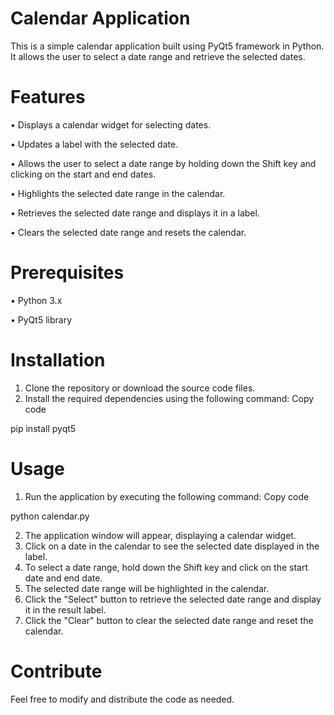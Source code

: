 # Calendar Application

This is a simple calendar application built using PyQt5 framework in Python. It allows the user to select a date range and retrieve the selected dates.

# Features
•	Displays a calendar widget for selecting dates.

•	Updates a label with the selected date.

•	Allows the user to select a date range by holding down the Shift key and clicking on the start and end dates.

•	Highlights the selected date range in the calendar.

•	Retrieves the selected date range and displays it in a label.

•	Clears the selected date range and resets the calendar.


# Prerequisites
•	Python 3.x

•	PyQt5 library

# Installation
1.	Clone the repository or download the source code files.
2.	Install the required dependencies using the following command:
Copy code

pip install pyqt5 

# Usage
1.	Run the application by executing the following command:
Copy code

python calendar.py 

2.	The application window will appear, displaying a calendar widget.
3.	Click on a date in the calendar to see the selected date displayed in the label.
4.	To select a date range, hold down the Shift key and click on the start date and end date.
5.	The selected date range will be highlighted in the calendar.
6.	Click the "Select" button to retrieve the selected date range and display it in the result label.
7.	Click the "Clear" button to clear the selected date range and reset the calendar.

# Contribute

Feel free to modify and distribute the code as needed.


